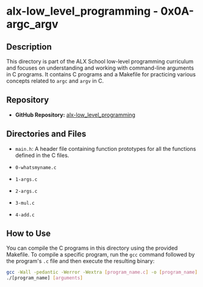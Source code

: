 # alx-low_level_programming - 0x0A-argc_argv

## Description

This directory is part of the ALX School low-level programming curriculum and focuses on understanding and working with command-line arguments in C programs. It contains C programs and a Makefile for practicing various concepts related to `argc` and `argv` in C.

## Repository

- **GitHub Repository:** [alx-low_level_programming](https://github.com/silgenius/alx-low_level_programming)

## Directories and Files

- `main.h`: A header file containing function prototypes for all the functions defined in the C files.

- `0-whatsmyname.c`

- `1-args.c`

- `2-args.c`

- `3-mul.c`

- `4-add.c`

## How to Use

You can compile the C programs in this directory using the provided Makefile. To compile a specific program, run the `gcc` command followed by the program's `.c` file and then execute the resulting binary:

```bash
gcc -Wall -pedantic -Werror -Wextra [program_name.c] -o [program_name]
./[program_name] [arguments]

